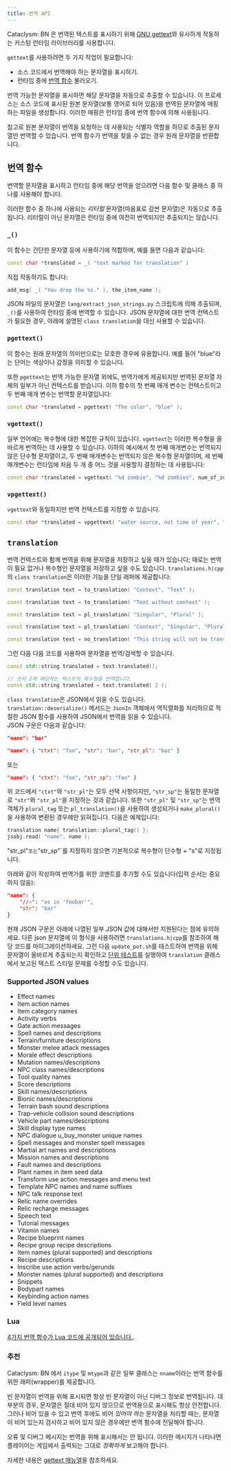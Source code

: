 ```yaml
---
title: 번역 API
---
```


Cataclysm: BN 은 번역된 텍스트를 표시하기 위해 [GNU gettext][gettext]와 유사하게 작동하는 커스텀 런타임 라이브러리를 사용합니다.

`gettext`를 사용하려면 두 가지 작업이 필요합니다:

- 소스 코드에서 번역해야 하는 문자열을 표시하기.
- 런타임 중에 [번역 함수](#번역-함수) 불러오기.

번역 가능한 문자열을 표시하면 해당 문자열을 자동으로 추출할 수 있습니다. 이 프로세스는 소스 코드에 표시된 원본 문자열(보통 영어로 되어 있음)을 번역된 문자열에 매핑하는 파일을 생성합니다. 이러한 매핑은 런타임 중에 번역 함수에 의해 사용됩니다.

참고로 원본 문자열이 번역을 요청하는 데 사용되는 식별자 역할을 하므로 추출된 문자열만 번역할 수 있습니다. 번역 함수가 번역을 찾을 수 없는 경우 원래 문자열을 반환합니다.

## 번역 함수

번역할 문자열을 표시하고 런타임 중에 해당 번역을 얻으려면 다음 함수 및 클래스 중 하나를 사용해야 합니다.

이러한 함수 중 하나에 사용되는 _리터럴_ 문자열(따옴표로 감싼 문자열)은 자동으로 추출됩니다. 리터럴이 아닌 문자열은 런타임 중에 여전히 번역되지만 추출되지는 않습니다.

### `_()`

이 함수는 간단한 문자열 등에 사용하기에 적합하며, 예를 들면 다음과 같습니다:

```cpp
const char *translated = _( "text marked for translation" )
```

직접 작동하기도 합니다:

```cpp
add_msg( _( "You drop the %s." ), the_item_name );
```

JSON 파일의 문자열은 `lang/extract_json_strings.py` 스크립트에 의해 추출되며, 
`_()`를 사용하여 런타임 중에 번역할 수 있습니다. 
JSON 문자열에 대한 번역 컨텍스트가 필요한 경우, 아래에 설명된 `class translation`을 대신 사용할 수 있습니다.

### `pgettext()`

이 함수는 원래 문자열의 의미만으로는 모호한 경우에 유용합니다. 
예를 들어 "blue"라는 단어는 색상이나 감정을 의미할 수 있습니다.

또한 `pgettext`는 번역 가능한 문자열 외에도, 번역가에게 제공되지만 
번역된 문자열 자체의 일부가 아닌 컨텍스트를 받습니다. 이하 함수의 
첫 번째 매개 변수는 컨텍스트이고 두 번째 매개 변수는 번역할 문자열입니다:

```cpp
const char *translated = pgettext( "The color", "blue" );
```

### `vgettext()`

일부 언어에는 복수형에 대한 복잡한 규칙이 있습니다. `vgettext`는 이러한 복수형을 올바르게 번역하는 데 사용할 수 있습니다. 
이하의 예시에서 첫 번째 매개변수는 번역되지 않은 단수형 문자열이고, 두 번째 매개변수는 번역되지 않은 복수형 문자열이며, 세 번째 매개변수는 런타임에 처음 두 개 중 어느 것을 사용할지 결정하는 데 사용됩니다:

```cpp
const char *translated = vgettext( "%d zombie", "%d zombies", num_of_zombies );
```

### `vpgettext()`

`vgettext`와 동일하지만 번역 컨텍스트를 지정할 수 있습니다.

```cpp
const char *translated = vpgettext( "water source, not time of year", "%d spring", "%d springs", num_of_springs );
```

## `translation`

번역 컨텍스트와 함께 번역을 위해 문자열을 저장하고 싶을 때가 있습니다;
때로는 번역이 필요 없거나 복수형인 문자열을 저장하고 싶을 수도 있습니다.
`translations.h|cpp`의 `class translation`은 이러한 기능을 단일 래퍼에 제공합니다:

```cpp
const translation text = to_translation( "Context", "Text" );
```

```cpp
const translation text = to_translation( "Text without context" );
```

```cpp
const translation text = pl_translation( "Singular", "Plural" );
```

```cpp
const translation text = pl_translation( "Context", "Singular", "Plural" );
```

```cpp
const translation text = no_translation( "This string will not be translated" );
```

그런 다음 다음 코드를 사용하여 문자열을 번역/검색할 수 있습니다.

```cpp
const std::string translated = text.translated();
```

```cpp
// 숫자 2에 해당하는 텍스트의 복수형을 번역합니다.
const std::string translated = text.translated( 2 );
```

`class translation`은 JSON에서 읽을 수도 있습니다. 
`translation::deserialize()` 메서드는 `JsonIn` 객체에서 
역직렬화를 처리하므로 적절한 JSON 함수를 사용하여 
JSON에서 번역을 읽을 수 있습니다.  
JSON 구문은 다음과 같습니다:

```json
"name": "bar"
```

```json
"name": { "ctxt": "foo", "str": "bar", "str_pl": "baz" }
```

또는

```json
"name": { "ctxt": "foo", "str_sp": "foo" }
```

위 코드에서 `"ctxt"`와 `"str_pl"`는 모두 선택 사항이지만, 
`"str_sp"`는 동일한 문자열로 `"str"`와 `"str_pl"`을 
지정하는 것과 같습니다. 또한 `"str_pl"` 및 `"str_sp"`는 번역 
객체가 `plural_tag` 또는 `pl_translation()`을 사용하여 
생성되거나 `make_plural()`을 사용하여 변환된 경우에만 읽혀집니다.
다음은 예제입니다:

```cpp
translation name{ translation::plural_tag() };
jsobj.read( "name", name );
```

"str_pl"` 또는 `"str_sp"`를 지정하지 않으면 기본적으로 복수형이 단수형 + "s"로 지정됩니다.

아래와 같이 작성하여 번역가를 위한 코멘트를 추가할 수도 있습니다(입력 순서는 중요하지 않음):

```json
"name": {
    "//~": "as in 'foobar'",
    "str": "bar"
}
```

현재 JSON 구문은 아래에 나열된 일부 JSON 값에 대해서만 지원된다는 점에 유의하세요. 
다른 json 문자열에 이 형식을 사용하려면 `translations.h|cpp`를 참조하여 해당 코드를 마이그레이션하세요. 
그런 다음 `update_pot.sh`를 테스트하여 번역을 위해 문자열이 올바르게 추출되는지 확인하고 [단위 테스트](https://ko.wikipedia.org/wiki/%EC%9C%A0%EB%8B%9B_%ED%85%8C%EC%8A%A4%ED%8A%B8)를 실행하여 `translation` 클래스에서 보고된 텍스트 스타일 문제를 수정할 수도 있습니다.

### Supported JSON values

- Effect names
- Item action names
- Item category names
- Activity verbs
- Gate action messages
- Spell names and descriptions
- Terrain/furniture descriptions
- Monster melee attack messages
- Morale effect descriptions
- Mutation names/descriptions
- NPC class names/descriptions
- Tool quality names
- Score descriptions
- Skill names/descriptions
- Bionic names/descriptions
- Terrain bash sound descriptions
- Trap-vehicle collision sound descriptions
- Vehicle part names/descriptions
- Skill display type names
- NPC dialogue u_buy_monster unique names
- Spell messages and monster spell messages
- Martial art names and descriptions
- Mission names and descriptions
- Fault names and descriptions
- Plant names in item seed data
- Transform use action messages and menu text
- Template NPC names and name suffixes
- NPC talk response text
- Relic name overrides
- Relic recharge messages
- Speech text
- Tutorial messages
- Vitamin names
- Recipe blueprint names
- Recipe group recipe descriptions
- Item names (plural supported) and descriptions
- Recipe descriptions
- Inscribe use action verbs/gerunds
- Monster names (plural supported) and descriptions
- Snippets
- Bodypart names
- Keybinding action names
- Field level names

### Lua

[4가지 번역 함수가 Lua 코드에 공개되어 있습니다.](../../mod/lua/tutorial/modding.md#translation-functions).

### 추천

Cataclysm: BN 에서 `itype` 및 `mtype`과 같은 일부 클래스는 `nname`이라는 번역 함수를 위한 래퍼(wrapper)를 제공합니다.

빈 문자열이 번역을 위해 표시되면 항상 빈 문자열이 아닌 디버그 정보로 번역됩니다. 
대부분의 경우, 문자열은 절대 비어 있지 않으므로 번역용으로 표시해도 항상 안전합니다. 
그러나 비어 있을 수 있고 번역 후에도 비어 _있어야 하는_ 문자열을 처리할 때는, 문자열이 비어 있는지 검사하고 비어 있지 않은 경우에만 번역 함수에 전달해야 합니다.

오류 및 디버그 메시지는 번역을 위해 표시해서는 안 됩니다. 이러한 메시지가 나타나면 플레이어는 게임에서 출력되는 그대로 _정확하게_ 보고해야 합니다.

자세한 내용은 [gettext 매뉴얼][manual]을 참조하세요.

[gettext]: https://www.gnu.org/software/gettext/
[manual]: https://www.gnu.org/software/gettext/manual/index.html

